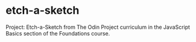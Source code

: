 # etch-a-sketch
Project: Etch-a-Sketch from The Odin Project curriculum in the JavaScript Basics section of the Foundations course.
